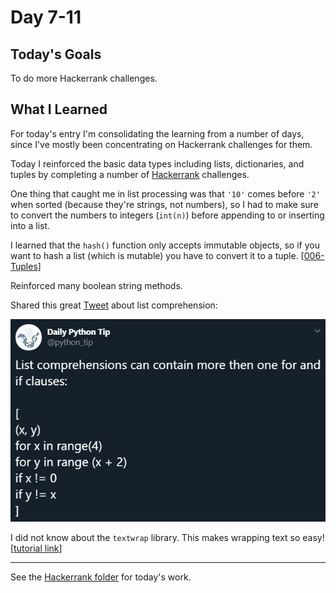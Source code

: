 # Day 7-11

## Today's Goals

To do more Hackerrank challenges.

## What I Learned

For today's entry I'm consolidating the learning from a number of days, since I've mostly been concentrating on Hackerrank challenges for them.

Today I reinforced the basic data types including lists, dictionaries, and tuples by completing a number of [Hackerrank](https://www.hackerrank.com) challenges.

One thing that caught me in list processing was that `'10'` comes before `'2'` when sorted (because they're strings, not numbers), so I had to make sure to convert the numbers to integers (`int(n)`) before appending to or inserting into a list.

I learned that the `hash()` function only accepts immutable objects, so if you want to hash a list (which is mutable) you have to convert it to a tuple. [[006-Tuples](../../Hackerrank/02-Basic-Data-Types/006-Tuples.py)]

Reinforced many boolean string methods.

Shared this great [Tweet](https://twitter.com/python_tip/status/1181958913283018753) about list comprehension:

!["list comprehension"](List-Comprehension.png)

I did not know about the `textwrap` library. This makes wrapping text so easy! [[tutorial link](https://www.hackerrank.com/challenges/text-wrap/tutorial)]

---

See the [Hackerrank folder](../../Hackerrank/) for today's work.
